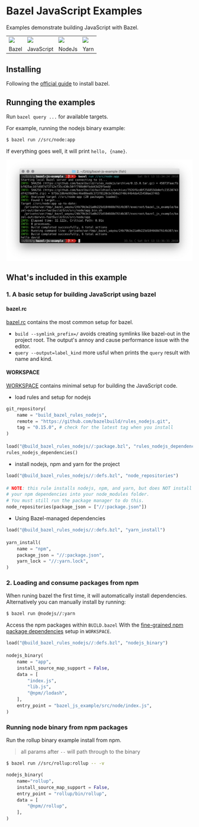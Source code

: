 # Bazel JavaScript Examples

Examples demonstrate building JavaScript with Bazel.

<table>
    <tr>
        <td><a href="https://bazel.build/"><img src="https://bazel.build/images/bazel-icon.svg" height="120"/></a></td>
        <td><img src="https://upload.wikimedia.org/wikipedia/commons/6/6a/JavaScript-logo.png" height="120"/></td>
        <td><a href="https://nodejs.org/en/"><img src="https://nodejs.org/static/images/logo.svg" height="120"/></a></td>
        <td><a href="https://yarnpkg.com/en/"><img src="https://yarnpkg.com/assets/feature-speed.png" height="120"/></a></td>
    </tr>
    <tr>
        <td>Bazel</td>
        <td>JavaScript</td>
        <td>NodeJs</td>
        <td>Yarn</td>
    </tr>
</table>


## Installing

Following the [official guide](https://docs.bazel.build/versions/master/install.html) to install bazel.


## Runnging the examples

Run `bazel query ...` for available targets.

For example, running the nodejs binary example:

```bash
$ bazel run //src/node:app
```

If everything goes well, it will print `hello, {name}`.

![screenshot of the bazel javascript example building result](./assets/bazel_javascript_example.png)


## What's included in this example

### 1. A basic setup for building JavaScript using bazel

#### bazel.rc

[bazel.rc](./tools/bazel.rc) contains the most common setup for bazel.
- `build --symlink_prefix=/` avoids creating symlinks like bazel-out in the project root. The output's annoy and cause performance issue with the editor.
- `query --output=label_kind` more usful when prints the `query` result with name and kind.


#### WORKSPACE

[WORKSPACE](./WORKSPACE) contains minimal setup for building the JavaScript code.

- load rules and setup for nodejs

```python
git_repository(
    name = "build_bazel_rules_nodejs",
    remote = "https://github.com/bazelbuild/rules_nodejs.git",
    tag = "0.15.0", # check for the latest tag when you install
)

load("@build_bazel_rules_nodejs//:package.bzl", "rules_nodejs_dependencies")
rules_nodejs_dependencies()
```

- install nodejs, npm and yarn for the project

```python
load("@build_bazel_rules_nodejs//:defs.bzl", "node_repositories")

# NOTE: this rule installs nodejs, npm, and yarn, but does NOT install
# your npm dependencies into your node_modules folder.
# You must still run the package manager to do this.
node_repositories(package_json = ["//:package.json"])
```

- Using Bazel-managed dependencies

```python
load("@build_bazel_rules_nodejs//:defs.bzl", "yarn_install")

yarn_install(
    name = "npm",
    package_json = "//:package.json",
    yarn_lock = "//:yarn.lock",
)
```


### 2. Loading and consume packages from npm

When runing bazel the first time, it will automatically install dependencies. Alternatively you can manually install by running:

```bash
$ bazel run @nodejs//:yarn
```

Access the npm packages within `BUILD.bazel` With the [fine-grained npm package dependencies](https://github.com/bazelbuild/rules_nodejs#fine-grained-npm-package-dependencies) setup in `WORKSPACE`.

```python
load("@build_bazel_rules_nodejs//:defs.bzl", "nodejs_binary")

nodejs_binary(
    name = "app",
    install_source_map_support = False,
    data = [
        "index.js",
        "lib.js",
        "@npm//lodash",
    ],
    entry_point = "bazel_js_example/src/node/index.js",
)

```

### Running node binary from npm packages

Run the rollup binary example install from npm.

> all params after `--` will path through to the binary

```bash
$ bazel run //src/rollup:rollup -- -v
```

```python
nodejs_binary(
    name="rollup",
    install_source_map_support = False,
    entry_point = "rollup/bin/rollup",
    data = [
        "@npm//rollup",
    ],
)
```


